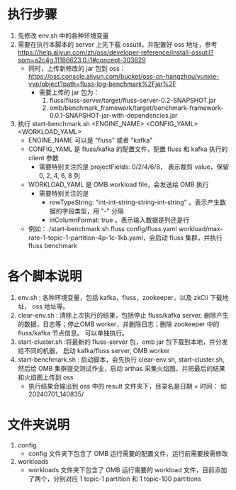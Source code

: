# 执行步骤
1. 先修改 env.sh 中的各种环境变量
2. 需要在执行本脚本的 server 上先下载 ossutil，并配置好 oss 地址，参考 https://help.aliyun.com/zh/oss/developer-reference/install-ossutil?spm=a2c4g.11186623.0.i1#concept-303829
    - 同时，上传新修改的 jar 包到 oss： https://oss.console.aliyun.com/bucket/oss-cn-hangzhou/yunxie-vvp/object?path=fluss-log-benchmark%2Fjar%2F
        - 需要上传的 jar 包为：
            1. fluss/fluss-server/target/fluss-server-0.2-SNAPSHOT.jar
            2. omb/benchmark_framework/target/benchmark-framework-0.0.1-SNAPSHOT-jar-with-dependencies.jar
3. 执行 start-benchmark.sh <ENGINE_NAME> <CONFIG_YAML> <WORKLOAD_YAML>
    - ENGINE_NAME 可以是 "fluss" 或者 "kafka"
    - CONFIG_YAML 是 fluss/kafka 的配置文件，配置 fluss 和 kafka 执行的 client 参数
        - 需要特别关注的是  projectFields: 0/2/4/6/8， 表示裁剪 value，保留 0, 2, 4, 6, 8 列
    - WORKLOAD_YAML 是 OMB workload file，会发送给 OMB 执行
        - 需要特别关注的是
            - rowTypeString: "int-int-string-string-int-string" 。表示产生数据的字段类型，用 "-" 分隔
            - inColumnFormat: true 。表示输入数据是列还是行
    - 例如：./start-benchmark.sh fluss config/fluss.yaml workload/max-rate-1-topic-1-partition-4p-1c-1kb.yaml，会启动 fluss 集群，并执行 fluss benchmark
# 各个脚本说明
1. env.sh : 各种环境变量，包括 kafka，fluss，zookeeper，以及 zkCli 下载地址， oss 地址等。
2. clear-env.sh : 清除上次执行的结果，包括停止 fluss/kafka server, 删除产生的数据，日志等；停止OMB worker，并删除日志；删除 zookeeper 中的 fluss/kafka 节点信息。 可以单独执行。
3. start-cluster.sh :将最新的 fluss-server 包，omb jar 包下载到本地，并分发给不同的机器， 启动 kafka/fluss server, OMB worker
4. start-benchmark.sh : 启动脚本，会先执行 clear-env.sh, start-cluster.sh, 然后给 OMB 集群提交测试作业，启动 arthas 采集火焰图，并把最后的结果和火焰图上传到 oss
    - 执行结果会输出到 oss 中的 result 文件夹下，目录名是日期 + 时间： 如 20240701_140835/
# 文件夹说明
1. config
    - config 文件夹下包含了 OMB 运行需要的配置文件，运行前需要按需修改
2. workloads
    - workloads 文件夹下包含了 OMB 运行需要的 workload 文件，目前添加了两个，分别对应 1 topic-1 partition 和 1 topic-100 partitions